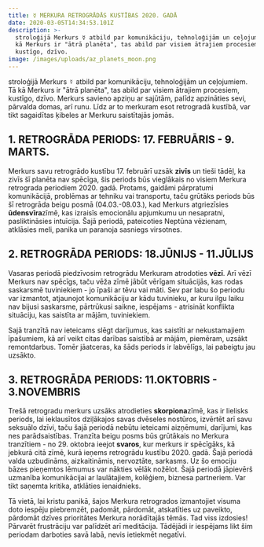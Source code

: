 ```yaml
---
title: ☿️ MERKURA RETROGRĀDĀS KUSTĪBAS 2020. GADĀ
date: 2020-03-05T14:34:53.101Z
description: >-
  stroloģijā Merkurs ☿️ atbild par komunikāciju, tehnoloģijām un ceļojumiem. Tā
  kā Merkurs ir "ātrā planēta", tas abild par visiem ātrajiem procesiem,
  kustīgo, dzīvo. 
image: /images/uploads/az_planets_moon.png
---
```

stroloģijā Merkurs ☿️ atbild par komunikāciju, tehnoloģijām un ceļojumiem. Tā kā Merkurs ir "ātrā planēta", tas abild par visiem ātrajiem procesiem, kustīgo, dzīvo. Merkurs savieno apziņu ar sajūtām, palīdz apzināties sevi, pārvalda domas, arī runu. Līdz ar to merkuram esot retrogradā kustībā, var tikt sagaidītas ķibeles ar Merkuru saistītajās jomās.



## 1. RETROGRĀDA PERIODS: **17. FEBRUĀRIS - 9. MARTS.**

Merkurs savu retrogrādo kustību 17. februārī uzsāk **zivīs** un tieši tādēļ, ka zivīs šī planēta nav spēcīga, šis periods būs vieglākais no visiem Merkura retrograda periodiem 2020. gadā. Protams, gaidāmi pārpratumi komunikācijā, problēmas ar tehniku vai transportu, taču grūtāks periods būs šī retrogrāda beigu posmā (04.03.-08.03.), kad Merkurs atgriezīsies **ūdensvīra**zīmē, kas izraisīs emocionālu apjumkumu un nesapratni, pasliktināsies intuīcija. Šajā periodā, pateicoties Neptūna vēzienam, atklāsies meli, panika un paranoja sasniegs virsotnes.

## 2. RETROGRĀDA PERIODS: **18.JŪNIJS - 11.JŪLIJS**

Vasaras periodā piedzīvosim retrogrādu Merkuram atrodoties **vēzī**. Arī vēzī Merkurs nav spēcīgs, taču vēža zīmē jābūt vērīgam situācijās, kas rodas saskarsmē tuviniekiem - jo īpaši ar tēvu vai māti. Sev par labu šo periodu var izmantot, atjaunojot komunikāciju ar kādu tuvinieku, ar kuru ilgu laiku nav bijusi saskarsme, pārtrūkusi saikne, iespējams - atrisināt konflikta situāciju, kas saistīta ar mājām, tuviniekiem.

Sajā tranzītā nav ieteicams slēgt darījumus, kas saistīti ar nekustamajiem īpašumiem, kā arī veikt citas darības saistībā ar mājām, piemēram, uzsākt remontdarbus. Tomēr jāatceras, ka šāds periods ir labvēlīgs, lai pabeigtu jau uzsākto.

## 3. RETROGRĀDA PERIODS: **11.OKTOBRIS - 3.NOVEMBRIS**

Trešā retrogradu merkurs uzsāks atrodieties **skorpiona**zīmē, kas ir lielisks periods, lai ieklausītos dziļākajos savas dvēseles nostūros, izvērtēt arī savu seksuālo dzīvi, taču šajā periodā nebūtu ieteicami aizņēmumi, darījumi, kas nes parādsaistības. Tranzīta beigu posms būs grūtākais no Merkura tranzītiem - no 29. oktobra ieejot **svaros**, kur merkurs ir spēcīgāks, kā jebkurā citā zīmē, kurā ieņems retrogrādu kustību 2020. gadā. Šajā periodā valda uzbudināms, aizkaitināmis, nervoztāte, sarkasms. Uz šo emociju bāzes pieņemtos lēmumus var nākties vēlāk nožēlot. Šajā periodā jāpievērš uzmanība komunikācijai ar laulātajiem, kolēģiem, biznesa partneriem. Var tikt saņemta kritika, atklāties ienaidnieks.

Tā vietā, lai kristu panikā, šajos Merkura retrogrados izmantojiet visuma doto iespēju piebremzēt, padomāt, pārdomāt, atskatīties uz paveikto, pārdomāt dzīves prioritātes Merkura norādītajās tēmās. Tad viss izdosies! Pārvarēt frustrāciju var palīdzēt arī meditācija. Tādējādi ir iespējams likt šim periodam darboties savā labā, nevis ietiekmēt negatīvi.